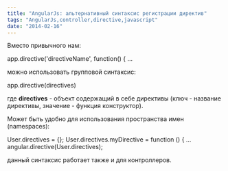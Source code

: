 ```yaml
---
title: "AngularJs: альтернативный синтаксис регистрации директив"
tags: "AngularJs,controller,directive,javascript"
date: "2014-02-16"
---
```


Вместо привычного нам:

app.directive('directiveName', function() { ...

можно использовать групповой синтаксис:

app.directive(directives)

где **directives** - объект содержащий в себе директивы (ключ - название директивы, значение - функция конструктор).

Может быть удобно для использования пространства имен (namespaces):

User.directives = {};
User.directives.myDirective = function () { ...
angular.directive(User.directives);

данный синтаксис работает также и для контроллеров.
